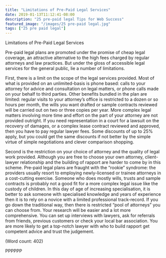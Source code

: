 ```yaml
---
title: "Limitations of Pre-Paid Legal Services"
date: 2019-01-13T11:12:41-08:00
description: "25 pre-paid legal Tips for Web Success"
featured_image: "/images/25 pre-paid legal.jpg"
tags: ["25 pre paid legal"]
---
```


Limitations of Pre-Paid Legal Services

Pre-paid legal plans are promoted under the promise of cheap legal 
coverage, an attractive alternative to the high fees charged by regular 
attorneys and law practices. But under the gloss of accessible legal 
services for the general public, lie a number of limitations.

First, there is a limit on the scope of the legal services provided. Most 
of what is provided on an unlimited-basis is phone based: calls to your 
attorney for advice and consultation on legal matters, or phone calls made 
on your behalf to third parties. Other benefits bundled in the plan are 
limited: regular visits to your attorney’s office is restricted to a dozen 
or so hours per month, the wills you want drafted or sample contracts 
reviewed will be carried out on two or three copies per year. More complex 
legal matters involving more time and effort on the part of your attorney 
are not provided outright. If you need representation in a court for a 
lawsuit on the recovery of damages, or a complex lease contract reviewed 
and approved, then you have to pay regular lawyer fees. Some discounts of 
up to 25% apply, but  you could get the same discounts if not better by 
the simple virtue of simple negotiations and clever comparison shopping.

Second is the restriction on your choice of attorney and the quality of 
legal work provided. Although you are free to choose your own attorney, 
client-lawyer relationship and the building of rapport are harder to come 
by in this scheme. 
Pre-paid legal plans are fraught with the “rookie” syndrome: the providers 
usually resort to employing newly-licensed or trainee attorneys in a 
cost-cutting exercise. Someone who does mostly  wills, trusts and sample 
contracts is probably not a good fit for a more complex legal issue like 
the custody of  children. In this day of age of increasing specialisation, 
it is better to ask someone with specialised knowledge and years of 
experience then it is to rely on a novice with a limited professional 
track-record. 
If you go down the traditional way, then there is restricted “pool of 
attorneys” you can choose from. Your research will be easier and a lot 
more comprehensive. You can set up interviews with lawyers, ask for 
referrals from friends, previous customers or check your local bar 
association. You are more likely to get a top-notch lawyer with who to 
build rapport get competent advice and trust the judgement. 

(Word count: 402)

PPPPPP


